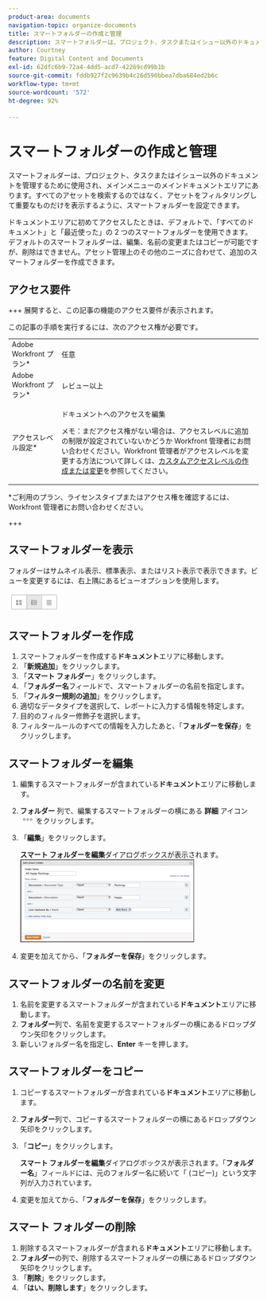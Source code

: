 ```yaml
---
product-area: documents
navigation-topic: organize-documents
title: スマートフォルダーの作成と管理
description: スマートフォルダーは、プロジェクト、タスクまたはイシュー以外のドキュメントを管理するために使用され、メインメニューのメインドキュメントエリアにあります。すべてのアセットを検索するのではなく、アセットをフィルタリングして重要なものだけを表示するように、スマートフォルダーを設定できます。
author: Courtney
feature: Digital Content and Documents
exl-id: 62dfc6b9-72a4-4dd5-acd7-42269cd99b1b
source-git-commit: fddb927f2c9639b4c26d590bbea7dba684ed2b6c
workflow-type: tm+mt
source-wordcount: '572'
ht-degree: 92%

---
```


# スマートフォルダーの作成と管理

スマートフォルダーは、プロジェクト、タスクまたはイシュー以外のドキュメントを管理するために使用され、メインメニューのメインドキュメントエリアにあります。すべてのアセットを検索するのではなく、アセットをフィルタリングして重要なものだけを表示するように、スマートフォルダーを設定できます。

ドキュメントエリアに初めてアクセスしたときは、デフォルトで、「すべてのドキュメント」と「最近使った」の 2 つのスマートフォルダーを使用できます。デフォルトのスマートフォルダーは、編集、名前の変更またはコピーが可能ですが、削除はできません。アセット管理上のその他のニーズに合わせて、追加のスマートフォルダーを作成できます。

## アクセス要件

+++ 展開すると、この記事の機能のアクセス要件が表示されます。

この記事の手順を実行するには、次のアクセス権が必要です。

<table style="table-layout:auto"> 
 <col> 
 <col> 
 <tbody> 
  <tr> 
   <td role="rowheader">Adobe Workfront プラン*</td> 
   <td> <p>任意</p> </td> 
  </tr> 
  <tr> 
   <td role="rowheader">Adobe Workfront プラン*</td> 
   <td> <p>レビュー以上</p> </td> 
  </tr> 
  <tr> 
   <td role="rowheader">アクセスレベル設定*</td> 
   <td> <p>ドキュメントへのアクセスを編集</p> <p>メモ：まだアクセス権がない場合は、アクセスレベルに追加の制限が設定されていないかどうか Workfront 管理者にお問い合わせください。Workfront 管理者がアクセスレベルを変更する方法について詳しくは、<a href="../../administration-and-setup/add-users/configure-and-grant-access/create-modify-access-levels.md" class="MCXref xref">カスタムアクセスレベルの作成または変更</a>を参照してください。</p> </td> 
  </tr> 
 </tbody> 
</table>

&#42;ご利用のプラン、ライセンスタイプまたはアクセス権を確認するには、Workfront 管理者にお問い合わせください。

+++

## スマートフォルダーを表示

フォルダーはサムネイル表示、標準表示、またはリスト表示で表示できます。ビューを変更するには、右上隅にあるビューオプションを使用します。

![ スマート フォルダーの編集 ](assets/screenshot-2016-07-07-12.46.54.png)

## スマートフォルダーを作成

1. スマートフォルダーを作成する&#x200B;**ドキュメント**&#x200B;エリアに移動します。
1. 「**新規追加**」をクリックします。
1. 「**スマート フォルダー**」をクリックします。
1. 「**フォルダー名**&#x200B;フィールドで、スマートフォルダーの名前を指定します。
1. 「**フィルター規則の追加**」をクリックします。
1. 適切なデータタイプを選択して、レポートに入力する情報を特定します。
1. 目的のフィルター修飾子を選択します。 
1. フィルタールールのすべての情報を入力したあと、「**フォルダーを保存**」をクリックします。

## スマートフォルダーを編集

1. 編集するスマートフォルダーが含まれている&#x200B;**ドキュメント**&#x200B;エリアに移動します。
1. **フォルダー** 列で、編集するスマートフォルダーの横にある **詳細** アイコン ![ 詳細メニュー ](assets/more-icon.png) をクリックします。
1. 「**編集**」をクリックします。

   **スマート フォルダーを編集**&#x200B;ダイアログボックスが表示されます。\
   ![ スマート フォルダーの編集 ](assets/screen-shot-2013-08-14-at-8.42.04-am-350x167.png)

1. 変更を加えてから、「**フォルダーを保存**」をクリックします。

## スマートフォルダーの名前を変更

1. 名前を変更するスマートフォルダーが含まれている&#x200B;**ドキュメント**&#x200B;エリアに移動します。
1. **フォルダー**&#x200B;列で、名前を変更するスマートフォルダーの横にあるドロップダウン矢印をクリックします。
1. 新しいフォルダー名を指定し、**Enter** キーを押します。

## スマートフォルダーをコピー

1. コピーするスマートフォルダーが含まれている&#x200B;**ドキュメント**&#x200B;エリアに移動します。
1. **フォルダー**&#x200B;列で、コピーするスマートフォルダーの横にあるドロップダウン矢印をクリックします。
1. 「**コピー**」をクリックします。

   **スマート フォルダーを編集**&#x200B;ダイアログボックスが表示されます。「**フォルダー名**」フィールドには、元のフォルダー名に続いて「 (コピー)」という文字列が入力されています。

1. 変更を加えてから、「**フォルダーを保存**」をクリックします。

## スマート フォルダーの削除

1. 削除するスマートフォルダーが含まれる&#x200B;**ドキュメント**&#x200B;エリアに移動します。
1. **フォルダー**&#x200B;の列で、削除するスマートフォルダーの横にあるドロップダウン矢印をクリックします。
1. 「**削除**」をクリックします。
1. 「**はい、削除します**」をクリックします。
